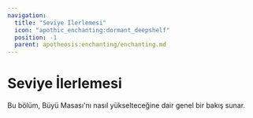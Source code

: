 ```yaml
---
navigation:
  title: "Seviye İlerlemesi"
  icon: "apothic_enchanting:dormant_deepshelf"
  position: -1
  parent: apotheosis:enchanting/enchanting.md
---
```


# Seviye İlerlemesi

Bu bölüm, Büyü Masası'nı nasıl yükselteceğine dair genel bir bakış sunar.

<SubPages />